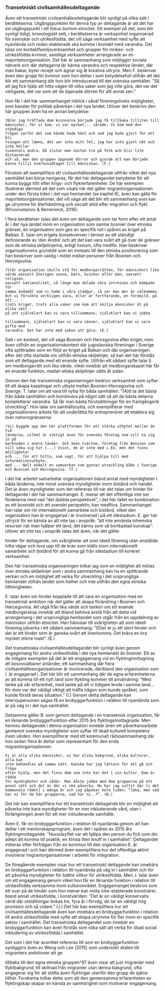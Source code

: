### Transetniskt civilsamhällesdeltagande

Även ett transetniskt civilsamhällesdeltagande blir synligt på olika sätt i
berättelserna. Utgångspunkten för denna typ av deltagande är att det har sin
utgångspunkt i ett fokus bortom etnicitet. Ett exempel på det, som blir synligt
tidigt, kronologiskt sett, i berättelserna är verksamhet organiserad för svenskar
och utrikesfödda, det vill säga verksamhet med syfte att nyanlända och redan
etablerade ska komma i kontakt med varandra. Det talas om
kontaktfamiljsverksamhet och grupper för inrikes- och utrikesfödda kvinnor,
samtliga verksamheter arrangerade av en majoritetsorganisation. Det här är
sammanhang som möjliggör sociala nätverk och där deltagarna lär känna varandra
och respektive länder, där man bakar, byter recept och ägnar sig åt kreativa
uttryck. Men F. beskriver även den grupp för kvinnor som hon deltar i som
betydelsefull utifrån att det blir ett sammanhang där hon blir introducerad till det
svenska samhället: ”Så att jag fick hjälp att hitta vägen till olika saker som jag ville
göra, det var det viktigaste, det var som att de öppnade dörren för allt annat sen.”


Hon får i det här sammanhanget inblick i såväl föreningslivets möjligheter, som
kanaler för politisk påverkan i det nya landet. Utöver det beskrivs den här gruppen
även ha en annan betydelse:

```
(N)är jag träffade dom kvinnorna började jag få tillbaka tilliten till
människor, för vi kom, vi var mycket... sårade. Vi kom med den ständiga
frågan varför det som hände hade hänt och vad jag hade gjort för att bli
tvungen att lämna, det var inte mitt fel, jag har inte gjort nåt och inte heller
tusentals andra. Då slutar man nästan tro på folk och blir lite distanserad
och så, men den gruppen öppnade dörrar och gjorde att man började
känna tillit överhuvudtaget till människan. (F.)
```
Förutom att exemplifiera ett civilsamhällesdeltagande utifrån vilket det nya
samhället kan börja navigeras, får det här deltagandet betydelse för att kunna
bygga tillit efter krigs- och flykterfarenheter. De här exemplen illustrerar därmed
att det som visats när det gäller migrantorganisationen under den första tiden i det
nya hemlandet (se kapitel 6), även kan gälla för majoritetsorganisationer, det vill
säga att det blir ett sammanhang som kan ge utrymme för återhämtning och
socialt stöd efter migration och flykt (Khvorostianov & Remennick, 2016).

I flera berättelser talas det även om deltagande som tar form efter ett antal år i det
nya landet inom en organisation som samlar bosnier över etniska gränser, en
organisation som ges en specifik roll i spåren av kriget på Balkan. E. talar om
krigets konsekvenser i termer av ett ständigt definierande av ‘den Andre’ och att
det kan vara svårt att gå över de gränser som de etniska skiljelinjerna, enligt
honom, ofta medför. Han beskriver organisationens grundidé som en motsats till
den etniska positionering som han beskriver som vanlig i mötet mellan personer
från Bosnien och Hercegovina:

```
(V)år organisation skulle stå för medborgarrätten, för människors lika
värde oavsett återigen vuxna, barn, kvinnor eller män, oavsett religion,
oavsett nationalitet, så länge man delade våra intressen och kämpade för
samma ändamål som vi hade i våra stadgar, så var man mer än välkommen.
Och vi försökte verkligen vara, eller är fortfarande, en förebild, på att... -
trots kriget, trots alla saker som kom att skilja människor åt på olika sätt -
på att självklart kan vi vara tillsammans, självklart kan vi jobba
```

```
tillsammans, självklart kan vi vara vänner, självklart kan vi vara gifta med
varandra. Det har inte med saken att göra. (E.)
```
Satt i sin kontext, det vill säga Bosnien och Hercegovina efter kriget, men även
utifrån en organisationskontext där jugoslaviska föreningar i Sverige ofta
splittrades som en följd av kriget på Balkan och där organiseringen efter det ofta
startade om utifrån etniska skiljelinjer, så kan det här förstås som ett deltagande
med ett enande syfte. Utifrån ett sådant syfte talar E. om medborgarrätt och lika
värde, vilket innebär att medborgarskapet här får en enande funktion, medan
etiska skiljelinjer sätts åt sidan.

Genom den här transetniska organiseringen bedrivs verksamhet som syftar till att
skapa kopplingar och utbyte mellan Bosnien-Hercegovina och Sverige. T. talar
om att vara till nytta för båda samhällen: ”(A)tt ta det bästa från båda samhällen
och kombinera på något sätt så att de bästa delarna kompletterar varandra. Så får
man bästa förutsättningar för en framgångsrik utveckling”. Hon talar om
samhällsnytta, och exemplifierar med organisationens arbete för att underlätta för
entreprenörer att etablera sig över nationsgränserna:

```
(Vi) byggde upp den här plattformen för att stärka utbytet mellan de två
länderna, vilket är viktigt även för svenska företag som vill ta sig in på
marknaden i andra länder. Och även tvärtom, företag från Bosnien som
vill söka sig hit (...) Visst, de är inte med i EU, men det finns möjligheter
och ... för att hitta, som sagt, för att hjälpa till med informationsutbyte,
med ... Helt enkelt en samverkan som gynnar utveckling både i Sverige
och Bosnien och Hercegovina. (T.)
```
I det här arbetet samarbetar organisationen bland annat med myndigheter i båda
länderna, inte minst svenska myndigheter inom bistånd och handel. Det är även
myndigheter som det refereras till när det talas om hinder för deltagande i det här
sammanhanget. E. menar att det offentliga inte ser fördelarna med vad ”det
dubbla perspektivet”, i det här fallet en kombination av ett bosniskt och ett
svenskt perspektiv, kan medföra. Sammanhanget han talar om rör internationellt
samarbete och bistånd, vilket den organisation han är engagerad i är involverad i
på ett idéstadium. E. ger här uttryck för en känsla av att inte tas i anspråk: ”att
inte använda inhemska resurser när man hjälper ett land, det känns som så
bortkastad kunskap”. Utöver att inte tas i anspråk talas det även, när det gäller


hinder för deltagande, om svårigheter att som ideell förening utan anställda hitta
vägar och leva upp till de krav som ställs inom internationellt samarbete och
bistånd för att kunna gå från idéstadium till konkret verksamhet.

Den här transetniska organiseringen tolkar jag som en möjlighet att mötas över
etniska skiljelinjer som i andra sammanhang kan ha en splittrande verkan och en
möjlighet att verka för utveckling i det ursprungliga hemlandet utifrån landet som
helhet och inte utifrån den egna etniska tillhörigheten.

E. talar även om hinder kopplade till att vara en organisation med en transetnisk
ambition när det gäller att skapa förändring i Bosnien och Hercegovina. Att utgå
från lika värde och tanken om ett enande medborgarskap innebär att ibland
behöva avstå från att delta vid arrangemang i det ursprungliga hemlandet som
utgår från en uppdelning av människor utifrån etnicitet. Han hänvisar till
svårigheten att som ideell förening påverka i ett sådant sammanhang: ”(D)et är ju
ett stort hinder och det är ett hinder som är ganska svårt att överkomma. Det
krävs en bra mycket större makt”. (E.)

Det transetniska civilsamhällesdeltagandet blir synligt även genom engagemang
för andra utrikesfödda i det nya hemlandet än bosnier. Ett av de tidigare exemplen
på det är ett engagemang vid en flyktingmottagning dit kosovoalbaner anländer,
ett sammanhang där flera civilsamhällesorganisationer är involverade, däribland
den organisation som I. är engagerad i. Det här blir ett sammanhang där de egna
erfarenheterna av att komma till ett nytt land som flykting kommer till
användning: ”Med tanke på vår erfarenhet, med tanke på att vi tidigare levde i
samma land... för dom var det väldigt viktigt att träffa någon som kunde språket,
som kunde förstå deras situation.” (I.) Genom detta deltagande kan
intervjupersonen sägas få en brobyggarfunktion i relation till nyanlända som är på
väg in i det nya samhället.

Detsamma gäller B. som genom deltagande i en transetnisk organisation, får en
liknande brobyggarfunktion efter 2015 års flyktingsmottagnade. Men hennes
deltagandet i denna organisation innebär även ett påverkansarbete gentemot
svenska myndigheter som syftar till ökad kulturell kompetens inom vården. Hon
exemplifierar med ett kommunalt rådssammanhang där hon sedan flera år deltar
som representant för den enda migrantorganisationen:


```
Vi är alla olika människor, vi har olika bakgrund, olika kulturer, alla kan
inte behandlas på samma sätt. Kanske har jag lättare för att gå och fråga
efter hjälp, men det finns dom som inte har det i sin kultur. Dom är rädda
för myndigheter och sådär. Man måste jobba med dom grupperna på ett
annat sätt och det är där vi ska påverka. Nu har jag suttit där [i det
kommunala rådet] i många år och jag påpekar hela tiden: ”Jaha, men vad
har ni för de här grupperna, vad har ni..?”. (B.)
```
Det här kan exemplifiera hur ett transetniskt deltagande blir en möjlighet att
påverka inte bara myndigheter för en mer inkluderande vård, utan i förlängningen
även för ett mer inkluderande samhälle.

Även E. får en brobyggarfunktion i relation till nyanlända genom att han deltar i
ett mentorskapsprogram, även det i spåren av 2015 års flyktingmottagande:
”Huvudsyftet var att hjälpa den person du fick som din adept att komma till
praktik, en första liten knuff in i samhället”. Deltagandet initieras efter förfrågan
från en kommun till den organisation E. är engagerad i och kan därmed även
exemplifiera hur det offentliga aktivt involverar migrantorganisationer i arbetet
för integration.

De föregående exemplen visar hur ett transetniskt deltagande kan innebära en
brobyggarfunktion i relation till nyanlända på väg in i samhället och för att påverka
myndigheter för bättre villkor för utrikesfödda. Men J. talar även om ett
engagemang genom vilket hon får en liknande funktion i relation till utrikesfödda
verksamma inom kulturområdet. Engagemanget beskrivs som ett svar på de
hinder som hon menar kan möta icke-etablerade konstnärer, bland annat
utrikesfödda, i konstvärlden: ”Det är en väldigt konservativ värld där utställningar
bokas tre, fyra år i förväg, de tar en väldigt hög provision och så vidare.” (J.) Det
här kan exemplifiera hur ett civilsamhällesdeltagande även kan innebära en
brobyggarfunktion i relation till andra utrikesfödda med syfte att skapa utrymme
för fler inom en specifik sektor i samhället. Det transetniska deltagandet som
innebär en brobyggarfunktion kan även förstås som olika sätt att verka för ökad
social inkludering av utrikesfödda i samhället.

Det som i det här avsnittet refereras till som en brobyggarfunktion synliggörs även
av Weng och Lee (2015) som undersökt skälen till migranters ambitioner att ge


tillbaka till den egna etniska gruppen^97 även visar att just migranter med
flyktbakgrund, till skillnad från migranter utan denna bakgrund, ofta engagerar sig
för att stötta även flyktingar utanför den grupp de själva tillhör. Forskarna tolkar
detta som att den gemensamma erfarenheten av flyktingskap skapar en känsla av
samhörighet som motiverar engagemang.

